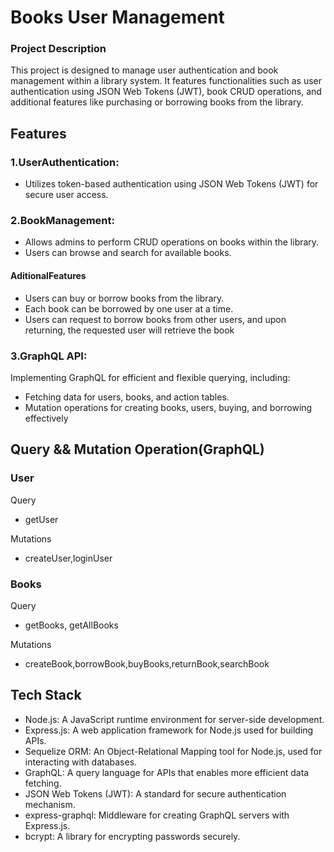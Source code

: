 
# Books User Management

### Project Description

This project is designed to manage user authentication and book management within a library system. It features functionalities such as user authentication using JSON Web Tokens (JWT), book CRUD operations, and additional features like purchasing or borrowing books from the library.



## Features

### 1.UserAuthentication:

- Utilizes token-based authentication using JSON Web Tokens (JWT) for secure user access.

### 2.BookManagement:

- Allows admins to perform CRUD operations on books within the library.
- Users can browse and search for available books.

#### AditionalFeatures
- Users can buy or borrow books from the library.
- Each book can be borrowed by one user at a time.
- Users can request to borrow books from other users, and upon returning, the requested user will retrieve the book



### 3.GraphQL API:
Implementing GraphQL for efficient and flexible querying, including:

- Fetching data for users, books, and action tables.
- Mutation operations for creating books, users, buying, and borrowing effectively







## Query && Mutation Operation(GraphQL)


### User
Query
- getUser

Mutations
-  createUser,loginUser 


### Books

Query
- getBooks, getAllBooks

Mutations
- createBook,borrowBook,buyBooks,returnBook,searchBook



## Tech Stack
- Node.js: A JavaScript runtime environment for server-side development.
- Express.js: A web application framework for Node.js used for building APIs.
- Sequelize ORM: An Object-Relational Mapping tool for Node.js, used for interacting with databases.
- GraphQL: A query language for APIs that enables more efficient data fetching.
- JSON Web Tokens (JWT): A standard for secure authentication mechanism.
- express-graphql: Middleware for creating GraphQL servers with Express.js.
- bcrypt: A library for encrypting passwords securely.


